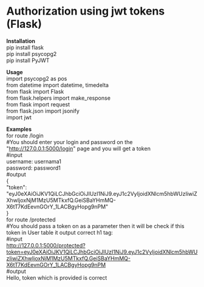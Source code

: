 # Authorization using jwt tokens (Flask)

**Installation**<br />
pip install flask<br />
pip install psycopg2<br />
pip install PyJWT <br />

**Usage**<br />
import psycopg2 as pos <br />
from datetime import datetime, timedelta <br />
from flask import Flask <br />
from flask.helpers import make_response <br />
from flask import request <br />
from flask.json import jsonify<br />
import jwt <br />

**Examples**<br />
for route /login<br />
#You should enter your login and password on the "http://127.0.0.1:5000/login" page and you will get a token<br />
#input<br />
username: usernama1<br />
password: password1<br />
#output<br />
{<br />
  "token": "eyJ0eXAiOiJKV1QiLCJhbGciOiJIUzI1NiJ9.eyJ1c2VyIjoidXNlcm5hbWUzIiwiZXhwIjoxNjM1MzU5MTkxfQ.GeiSBaYHmMQ-X6tT7KdEevnGOrY_1LACBgyHopg9nPM"<br />
}<br />
for route /protected<br />
#You should pass a token on as a parameter then it will be check if this token in User table it output correct h1 tag:<br />
#input <br />
http://127.0.0.1:5000/protected?token=eyJ0eXAiOiJKV1QiLCJhbGciOiJIUzI1NiJ9.eyJ1c2VyIjoidXNlcm5hbWUzIiwiZXhwIjoxNjM1MzU5MTkxfQ.GeiSBaYHmMQ-X6tT7KdEevnGOrY_1LACBgyHopg9nPM<br />
#output<br />
Hello, token which is provided is correct<br />

